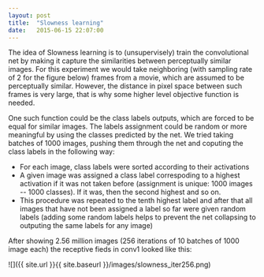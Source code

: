 ```yaml
---
layout: post
title:  "Slowness learning"
date:   2015-06-15 22:07:00
---
```


The idea of Slowness learning is to (unsupervisely) train the convolutional net by making it capture the similarities between perceptually similar images. For this experiment we would take neighboring (with sampling rate of 2 for the figure below) frames from a movie, which are assumed to be perceptually similar. However, the distance in pixel space between such frames is very large, that is why some higher level objective function is needed.

One such function could be the class labels outputs, which are forced to be equal for similar images. The labels assignment could be random or more meaningful by using the classes predicted by the net. We tried taking batches of 1000 images, pushing them through the net and coputing the class labels in the following way:

* For each image, class labels were sorted according to their activations
* A given image was assigned a class label correspoding to a highest activation if it was not taken before (assignment is unique: 1000 images -- 1000 classes). If it was, then the second highest and so on.
* This procedure was repeated to the tenth highest label and after that all images that have not been assigned a label so far were given random labels (adding some random labels helps to prevent the net collapsing to outputing the same labels for any image)

After showing 2.56 million images (256 iterations of 10 batches of 1000 image each) the receptive fieds in conv1 looked like this:

![]({{ site.url }}{{ site.baseurl }}/images/slowness_iter256.png)
